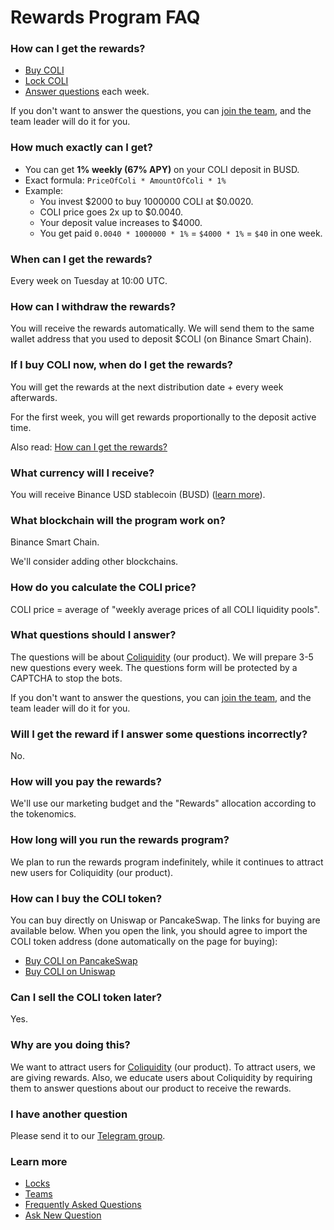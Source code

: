 # Rewards Program FAQ

<!-- markdownlint-disable MD001 -->

### How can I get the rewards?

* [Buy COLI](#how-can-i-buy-the-coli-token)
* [Lock COLI](Locks.md)
* [Answer questions](#what-questions-should-i-answer) each week.

If you don't want to answer the questions, you can [join the team](Teams.md), and the team leader will do it for you.

### How much exactly can I get?

* You can get **1% weekly (67% APY)** on your COLI deposit in BUSD.
* Exact formula: `PriceOfColi * AmountOfColi * 1%`
* Example:
  * You invest $2000 to buy 1000000 COLI at $0.0020.
  * COLI price goes 2x up to $0.0040.
  * Your deposit value increases to $4000.
  * You get paid `0.0040 * 1000000 * 1%` = `$4000 * 1%` = `$40` in one week.

### When can I get the rewards?

Every week on Tuesday at 10:00 UTC.

### How can I withdraw the rewards?

You will receive the rewards automatically. We will send them to the same wallet address that you used to deposit $COLI (on Binance Smart Chain).

### If I buy COLI now, when do I get the rewards?

You will get the rewards at the next distribution date + every week afterwards.

For the first week, you will get rewards proportionally to the deposit active time.

Also read: [How can I get the rewards?](#how-can-i-get-the-rewards)

### What currency will I receive?

You will receive Binance USD stablecoin (BUSD) ([learn more](https://www.binance.com/en/busd)).

### What blockchain will the program work on?

Binance Smart Chain.

We'll consider adding other blockchains.

### How do you calculate the COLI price?

COLI price = average of "weekly average prices of all COLI liquidity pools".

### What questions should I answer?

The questions will be about [Coliquidity](../WhatIsColiquidity.md) (our product). We will prepare 3-5 new questions every week. The questions form will be protected by a CAPTCHA to stop the bots.

If you don't want to answer the questions, you can [join the team](Teams.md), and the team leader will do it for you.

### Will I get the reward if I answer some questions incorrectly?

No.

### How will you pay the rewards?

We'll use our marketing budget and the "Rewards" allocation according to the tokenomics.

### How long will you run the rewards program?

We plan to run the rewards program indefinitely, while it continues to attract new users for Coliquidity (our product).

### How can I buy the COLI token?

You can buy directly on Uniswap or PancakeSwap. The links for buying are available below. When you open the link, you should agree to import the COLI token address (done automatically on the page for buying):

* [Buy COLI on PancakeSwap](https://pancakeswap.finance/swap?outputCurrency=0x3470C81026C8085b7B743695f851353043Ff0d0D)
* [Buy COLI on Uniswap](https://app.uniswap.org/#/swap?inputCurrency=ETH&outputCurrency=0xd49efa7bc0d339d74f487959c573d518ba3f8437&use=V2)

### Can I sell the COLI token later?

Yes.

### Why are you doing this?

We want to attract users for [Coliquidity](../WhatIsColiquidity.md) (our product). To attract users, we are giving rewards. Also, we educate users about Coliquidity by requiring them to answer questions about our product to receive the rewards.

### I have another question

Please send it to our [Telegram group](https://t.me/Coliquidity).

### Learn more

* [Locks](Locks.md)
* [Teams](Teams.md)
* [Frequently Asked Questions](FAQ.md)
* [Ask New Question](https://t.me/Coliquidity)
